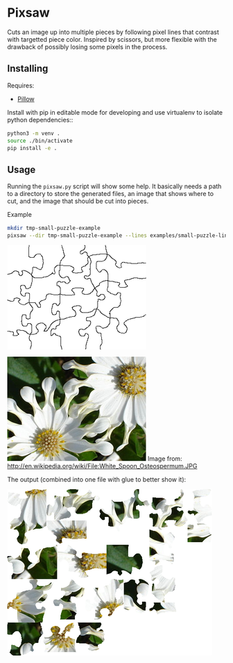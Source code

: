 # Pixsaw

Cuts an image up into multiple pieces by following pixel lines that contrast
with targetted piece color.  Inspired by scissors, but more flexible with the
drawback of possibly losing some pixels in the process.

## Installing

Requires:

* [Pillow](http://github.com/python-imaging/Pillow)

Install with pip in editable mode for developing and use virtualenv to isolate
python dependencies::

```bash
python3 -m venv .
source ./bin/activate
pip install -e .
```


## Usage

Running the `pixsaw.py` script will show some help.  It basically needs a
path to a directory to store the generated files, an image that shows where to
cut, and the image that should be cut into pieces.

Example

```bash
mkdir tmp-small-puzzle-example
pixsaw --dir tmp-small-puzzle-example --lines examples/small-puzzle-lines.png examples/320px-White_Spoon_Osteospermum.jpg
```

![The puzzle lines](https://github.com/jkenlooper/pixsaw/raw/master/examples/small-puzzle-lines.png)


![Image example](https://github.com/jkenlooper/pixsaw/raw/master/examples/320px-White_Spoon_Osteospermum.jpg)
Image from: http://en.wikipedia.org/wiki/File:White_Spoon_Osteospermum.JPG

The output (combined into one file with glue to better show it):

![Output of pixsaw](https://github.com/jkenlooper/pixsaw/raw/master/examples/pieces-combined-with-glue.png)
